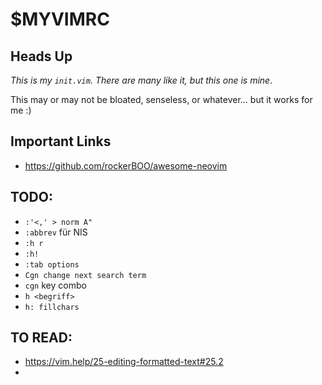 # $MYVIMRC

## Heads Up

*This is my `init.vim`. There are many like it, but this one is mine*.

This may or may not be bloated, senseless, or whatever... but it works for me :)

## Important Links

* https://github.com/rockerBOO/awesome-neovim

## TODO:

* `:'<,' > norm A"`
* `:abbrev` für NIS
* `:h r`
* `:h!`
* `:tab options`
* `Cgn change next search term`
* `cgn` key combo
* `h <begriff>`
* `h: fillchars`

## TO READ:

* <https://vim.help/25-editing-formatted-text#25.2>
*
